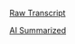 [Raw Transcript](https://github.com/MCBasterSheet/MCBasterSheet/blob/main/MCB150/pages/Lectures/Raw-Transcripts/Raw%20Transcript%203-22-2024.md)

[AI Summarized](https://github.com/MCBasterSheet/MCBasterSheet/blob/main/MCB150/pages/Lectures/AI-Summaries/AI%20Summarized%203-22-2024.md)
